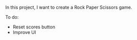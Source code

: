 In this project, I want to create a Rock Paper Scissors game.

To do: 

- Reset scores button
- Improve UI
